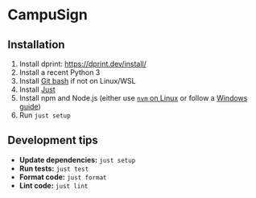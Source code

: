 # CampuSign

## Installation

1. Install dprint: https://dprint.dev/install/
2. Install a recent Python 3
3. Install [Git bash](https://git-scm.com/downloads) if not on Linux/WSL
4. Install [Just](https://github.com/casey/just)
5. Install npm and Node.js (either use [`nvm` on Linux](https://github.com/nvm-sh/nvm) or follow a [Windows guide](https://radixweb.com/blog/installing-npm-and-nodejs-on-windows-and-mac))
6. Run `just setup`

## Development tips

- **Update dependencies:** `just setup`
- **Run tests:** `just test`
- **Format code:** `just format`
- **Lint code:** `just lint`
